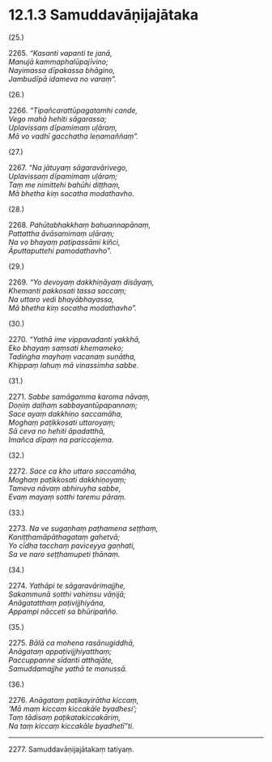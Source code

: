 # 12.1.3 Samuddavāṇijajātaka

(25.)

2265\. _“Kasanti vapanti te janā,_  
_Manujā kammaphalūpajīvino;_  
_Nayimassa dīpakassa bhāgino,_  
_Jambudīpā idameva no varaṃ”._  

(26.)

2266\. _“Tipañcarattūpagatamhi cande,_  
_Vego mahā hehiti sāgarassa;_  
_Uplavissaṃ dīpamimaṃ uḷāraṃ,_  
_Mā vo vadhī gacchatha leṇamaññaṃ”._  

(27.)

2267\. _“Na jātuyaṃ sāgaravārivego,_  
_Uplavissaṃ dīpamimaṃ uḷāraṃ;_  
_Taṃ me nimittehi bahūhi diṭṭhaṃ,_  
_Mā bhetha kiṃ socatha modathavho._  

(28.)

2268\. _Pahūtabhakkhaṃ bahuannapānaṃ,_  
_Pattattha āvāsamimaṃ uḷāraṃ;_  
_Na vo bhayaṃ paṭipassāmi kiñci,_  
_Āputtaputtehi pamodathavho”._  

(29.)

2269\. _“Yo devoyaṃ dakkhiṇāyaṃ disāyaṃ,_  
_Khemanti pakkosati tassa saccaṃ;_  
_Na uttaro vedi bhayābhayassa,_  
_Mā bhetha kiṃ socatha modathavho”._  

(30.)

2270\. _“Yathā ime vippavadanti yakkhā,_  
_Eko bhayaṃ saṃsati khemameko;_  
_Tadiṅgha mayhaṃ vacanaṃ suṇātha,_  
_Khippaṃ lahuṃ mā vinassimha sabbe._  

(31.)

2271\. _Sabbe samāgamma karoma nāvaṃ,_  
_Doṇiṃ daḷhaṃ sabbayantūpapannaṃ;_  
_Sace ayaṃ dakkhiṇo saccamāha,_  
_Moghaṃ paṭikkosati uttaroyaṃ;_  
_Sā ceva no hehiti āpadatthā,_  
_Imañca dīpaṃ na pariccajema._  

(32.)

2272\. _Sace ca kho uttaro saccamāha,_  
_Moghaṃ paṭikkosati dakkhiṇoyaṃ;_  
_Tameva nāvaṃ abhiruyha sabbe,_  
_Evaṃ mayaṃ sotthi taremu pāraṃ._  

(33.)

2273\. _Na ve sugaṇhaṃ paṭhamena seṭṭhaṃ,_  
_Kaniṭṭhamāpāthagataṃ gahetvā;_  
_Yo cīdha tacchaṃ paviceyya gaṇhati,_  
_Sa ve naro seṭṭhamupeti ṭhānaṃ._  

(34.)

2274\. _Yathāpi te sāgaravārimajjhe,_  
_Sakammunā sotthi vahiṃsu vāṇijā;_  
_Anāgatatthaṃ paṭivijjhiyāna,_  
_Appampi nācceti sa bhūripañño._  

(35.)

2275\. _Bālā ca mohena rasānugiddhā,_  
_Anāgataṃ appaṭivijjhiyatthaṃ;_  
_Paccuppanne sīdanti atthajāte,_  
_Samuddamajjhe yathā te manussā._  

(36.)

2276\. _Anāgataṃ paṭikayirātha kiccaṃ,_  
_‘Mā maṃ kiccaṃ kiccakāle byadhesi’;_  
_Taṃ tādisaṃ paṭikatakiccakāriṃ,_  
_Na taṃ kiccaṃ kiccakāle byadhetī”ti._  

---

2277\. Samuddavāṇijajātakaṃ tatiyaṃ.

